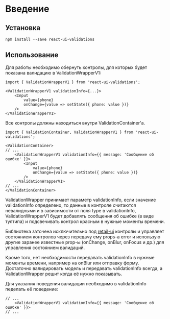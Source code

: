 # Введение

## Установка 

    npm install --save react-ui-validations

## Использование

Для работы необходимо обернуть контролы, для которых будет показана валидацию в ValidationWrapperV1:

    import { ValidationWrapperV1 } from 'react-ui-validations';

    <ValidationWrapperV1 validationInfo={...}>
        <Input
            value={phone}
            onChange={value => setState({ phone: value })}
        />
    </ValidationWrapperV1>

Все контролы должны находиться внутри ValidationContainer'а.

    import { ValidationContainer, ValidationWrapperV1 } from 'react-ui-validations';

    <ValidationContainer>
    // ...
        <ValidationWrapperV1 validationInfo={{ message: 'Сообщение об ошибке' }}>
            <Input
                value={phone}
                onChange={value => setState({ phone: value })}
            />
        </ValidationWrapperV1>
    // ...
    </ValidationContainer>

ValidationWrapper принимает параметр validationInfo, если значение validationInfo определено, 
то данные в контроле считаются невалидными и в зависимости от поля type в validationInfo, ValidationWrapperV1 
будет добавлять сообщения об ошибке (в виде тултипа) и подсвечивать контрол красным в нужные моменты времени.

Библиотека заточена исключительно под [retail-ui](tech.skbkontur.ru/react-ui/) контролы и управляет состоянием контролов
через передачу ему props-а error и использую другие заранее известные prop-ы (onChange, onBlur, onFocus и др.) для управления 
состоянием валидаций.

Кроме того, нет необходимости передавать validationInfo в нужные моменты времени, например на onBlur или отправку форму. Достаточно
валидировать модель и передавать validationInfo всегда, а ValidationWrapper решит когда её нужно показывать.

Для указания поведения валидации необходимо в validationInfo педелать её поведение:

    // ...
        <ValidationWrapperV1 validationInfo={{ message: 'Сообщение об ошибке' }}>
    // ...
